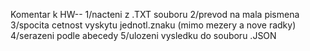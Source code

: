 Komentar k HW--
1/nacteni z .TXT souboru
2/prevod na mala pismena
3/spocita cetnost vyskytu jednotl.znaku (mimo mezery a nove radky)
4/serazeni podle abecedy
5/ulozeni vysledku do souboru .JSON
